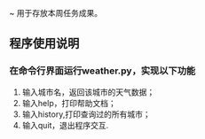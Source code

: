 ~ 用于存放本周任务成果。

## 程序使用说明

### 在命令行界面运行weather.py，实现以下功能

1. 输入城市名，返回该城市的天气数据；
2. 输入help，打印帮助文档；
3. 输入history,打印查询过的所有城市；
4. 输入quit，退出程序交互.
